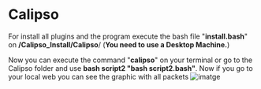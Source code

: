# Calipso
For install all plugins and the program execute the bash file "**install.bash**" on **/Calipso_Install/Calipso**/ (**You need to use a Desktop Machine.**)
 
 Now you can execute the command "**calipso**" on your terminal or go to the Calipso folder and use **bash script2 "bash script2.bash"**. Now if you go to your local web you can see the graphic with all packets
![imatge](https://user-images.githubusercontent.com/91370388/135506270-cff69b58-cc9c-4ae7-93f6-a2a3cd949a84.png)
